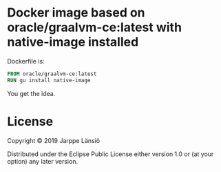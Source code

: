 # Docker image based on oracle/graalvm-ce:latest with native-image installed

Dockerfile is:

```dockerfile
FROM oracle/graalvm-ce:latest
RUN gu install native-image
```

You get the idea.

# License

Copyright © 2019 Jarppe Länsiö

Distributed under the Eclipse Public License either version 1.0 or (at your option) any later version.
